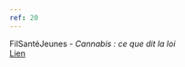 ```yaml
---
ref: 20
---
```

FilSantéJeunes - *Cannabis : ce que dit la loi*<br>
[Lien](https://www.filsantejeunes.com/cannabis-que-dit-la-loi-17479)